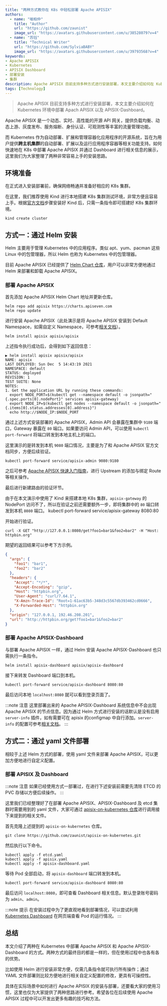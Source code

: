 ```yaml
---
title: "两种方式教你在 K8s 中轻松部署 Apache APISIX"
authors:
  - name: "喻柏仲"
    title: "Author"
    url: "https://github.com/zaunist"
    image_url: "https://avatars.githubusercontent.com/u/38528079?v=4"
  - name: "苏钰"
    title: "Technical Writer"
    url: "https://github.com/SylviaBABY"
    image_url: "https://avatars.githubusercontent.com/u/39793568?v=4"
keywords: 
- Apache APISIX
- Kubernetes
- APISIX Dashboard
- 部署安装
- 集群
description: Apache APISIX 目前支持多种方式进行安装部署，本文主要介绍如何在 Kubernetes 环境中部署 Apach APISIX 以及 APISIX-Dashboard。
tags: [Technology]
---
```


> Apache APISIX 目前支持多种方式进行安装部署，本文主要介绍如何在 Kubernetes 环境中部署 Apach APISIX 以及 APISIX-Dashboard。

<!--truncate-->

Apache APISIX 是一个动态、实时、高性能的开源 API 网关，提供负载均衡、动态上游、灰度发布、服务熔断、身份认证、可观测性等丰富的流量管理功能。

而 Kubernetes 作为自动部署、扩展和管理容器化应用程序的开源系统，旨在为用户提供**跨主机集群**的自动部署、扩展以及运行应用程序容器等相关功能支持。如何快速地在 K8s 中部署 Apache APISIX 并通过 Dashboard 进行相关信息的展示，这里我们为大家整理了两种非常容易上手的安装思路。

## 环境准备

在正式进入安装部署前，确保网络畅通并准备好相应的 K8s 集群。

在这里，我们推荐使用 Kind 进行本地搭建 K8s 集群测试环境，非常方便且容易上手。根据[官方文档](https://kind.sigs.k8s.io/docs/user/quick-start/)步骤安装好 Kind 后，只需一条指令即可搭建好 K8s 集群环境。

```shell
kind create cluster
```

## 方式一：通过 Helm 安装

Helm 主要用于管理 Kubernetes 中的应用程序。类似 apt、yum、pacman 这些 Linux 中的包管理器，所以 Helm 也称为 Kubernetes 中的包管理器。

目前 Apache APISIX 已经提供了 [Helm Chart 仓库](https://github.com/apache/apisix-helm-chart)，用户可以非常方便地通过 Helm 来部署和卸载 Apache APISIX。

### 部署 Apache APISIX

首先添加 Apache APISIX Helm Chart 地址并更新仓库。

```shell
helm repo add apisix https://charts.apiseven.com
helm repo update
```

进行安装 Apache APISIX（此处演示是将 Apache APISIX 安装到 Default Namespace，如需自定义 Namespace，可参考[相关文档](https://kubernetes.io/docs/tasks/administer-cluster/namespaces/#creating-a-new-namespace)）。

```shell
helm install apisix apisix/apisix
```

上述指令执行成功后，会得到如下返回信息：

```shell
▶ helm install apisix apisix/apisix                    
NAME: apisix
LAST DEPLOYED: Sun Dec  5 14:43:19 2021
NAMESPACE: default
STATUS: deployed
REVISION: 1
TEST SUITE: None
NOTES:
1. Get the application URL by running these commands:
  export NODE_PORT=$(kubectl get --namespace default -o jsonpath="{.spec.ports[0].nodePort}" services apisix-gateway)
  export NODE_IP=$(kubectl get nodes --namespace default -o jsonpath="{.items[0].status.addresses[0].address}")
  echo http://$NODE_IP:$NODE_PORT
```

通过上述方式安装部署的 Apache APISIX，Admin API 会暴露在集群中 `9180` 端口，Gateway 暴露在 `80` 端口。如果要访问 Admin API，可以使用 `kubectl port-forward` 将端口转发到本地主机上的端口。

这里演示的是转发到本机 `9080` 端口情况，主要是为了和 Apache APISIX 官方文档同步，方便后续验证。

```shell
kubectl port-forward service/apisix-admin 9080:9180
```

之后可参考 [Apache APISIX 快速入门指南](https://apisix.apache.org/zh/docs/apisix/getting-started/)，进行 Upstream 的添加与绑定 Route 等相关操作。

最后进行新建路由的验证环节。

由于在本文演示中使用了 Kind 来搭建本地 K8s 集群，`apisix-gateway` 的 NodePort 访问不了，所以在验证之前还需要额外一步，即将集群中的 `80` 端口转发到本机 `8080` 端口。
kubectl port-forward service/apisix-gateway 8080:80

开始进行验证。

```shell
curl -X GET "http://127.0.0.1:8080/get?foo1=bar1&foo2=bar2" -H "Host: httpbin.org"
```

期望的返回结果可以参考下方示例。

```json
{
  "args": {
    "foo1": "bar1", 
    "foo2": "bar2"
  }, 
  "headers": {
    "Accept": "*/*", 
    "Accept-Encoding": "gzip", 
    "Host": "httpbin.org", 
    "User-Agent": "curl/7.64.1", 
    "X-Amzn-Trace-Id": "Root=1-61ac63b5-348d3c5567db393462cd0666", 
    "X-Forwarded-Host": "httpbin.org"
  }, 
  "origin": "127.0.0.1, 192.46.208.201", 
  "url": "http://httpbin.org/get?foo1=bar1&foo2=bar2"
}
```

### 部署 Apache APISIX-Dashboard

与部署 Apache APISIX 一样，通过 Helm 安装 Apache APISIX-Dashboard 也只需执行一条指令。

```shell
helm install apisix-dashboard apisix/apisix-dashboard
```

接下来转发 Dashboard 端口到本机。

```shell
kubectl port-forward service/apisix-dashboard 8080:80
```

最后访问本地 `localhost:8080` 就可以看到登录页面了。

:::note 注意
这里部署出来的 Apache APISIX-Dashboard 系统信息中不会出现 Apache APISIX 的节点信息。因为通过 Helm 方式进行安装的话默认是没有启用 `server-info` 插件，如有需要可在 apisix 的configmap 中自行添加。`server-info` 的配置可参考[相关文档](https://apisix.apache.org/docs/apisix/plugins/server-info/)。
:::

## 方式二：通过 yaml 文件部署

相较于上述 Helm 方式的部署，使用 yaml 文件来部署 Apache APISIX，可以更加方便地进行自定义配置。

### 部署 APISIX 及 Dashboard

:::note 注意
如果已经使用方式一部署过，在进行下述安装前需要先清除 ETCD 的 PVC 存储以方便后续操作。
:::

这里我们已经整理好了在部署 Apache APISIX、APISIX-Dashboard 及 etcd 集群时需要用到的 yaml 文件，大家可通过 [apisix-on-kubernetes 仓库](https://github.com/zaunist/apisix-on-kubernetes)进行调用接下来提到的相关文件。

首先克隆上述提到的 `apisix-on-kubernetes` 仓库。

```shell
git clone https://github.com/zaunist/apisix-on-kubernetes.git
```

然后执行以下命令。

```shell
kubectl apply -f etcd.yaml
kubectl apply -f apisix.yaml
kubectl apply -f apisix-dashboard.yaml
```

等待 Pod 全部启动，将 `apisix-dashboard` 端口转发到本机。

```shell
kubectl port-forward service/apisix-dashboard 8080:80
```

最后访问 `localhost:8080`，即可查看 Dashboard 相关信息。默认登录账号密码为 `admin`、`admin`。

:::note 提示
在安装过程中为了更直观地看到部署情况，可以尝试利用 [Kubernetes Dashboard](https://github.com/kubernetes/dashboard) 在网页端查看 Pod 的运行情况。
:::

## 总结

本文介绍了两种在 Kubernetes 中部署 Apache APISIX 和 Apache APISIX-Dashboard 的方式。两种方式的最终目的都是一样的，但在使用过程中也各有各的优势。

比如使用 Helm 进行安装非常方便，仅需几条指令就可执行所有操作；通过 YAML 文件部署则比较方便地进行相关自定义配置的修改，更具有可操控性。

具体在实际场景中如何进行 Apache APISIX 的安装与部署，还要看大家的使用习惯，这里也仅为大家提供了两种思路进行参考。希望各位在后续使用 Apache APISIX 过程中可以开发出更多有趣的技巧和方法。
